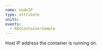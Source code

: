 ```yaml
---
name: nodeIP
type: attribute
units:
events:
  - K8sContainerSample
---
```


Host IP address the container is running on.